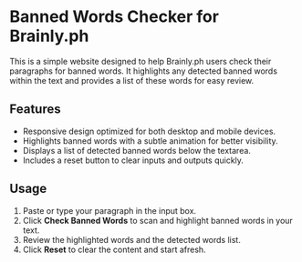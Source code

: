 # Banned Words Checker for Brainly.ph

This is a simple website designed to help Brainly.ph users check their paragraphs for banned words. It highlights any detected banned words within the text and provides a list of these words for easy review.

## Features

- Responsive design optimized for both desktop and mobile devices.
- Highlights banned words with a subtle animation for better visibility.
- Displays a list of detected banned words below the textarea.
- Includes a reset button to clear inputs and outputs quickly.

## Usage

1. Paste or type your paragraph in the input box.
2. Click **Check Banned Words** to scan and highlight banned words in your text.
3. Review the highlighted words and the detected words list.
4. Click **Reset** to clear the content and start afresh.
